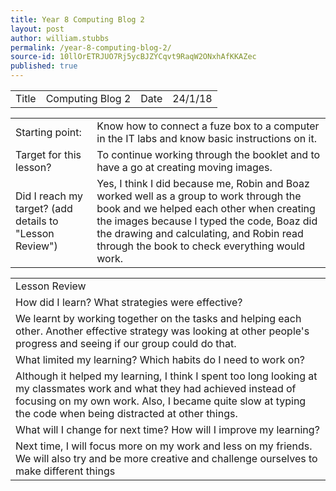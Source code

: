 ```yaml
---
title: Year 8 Computing Blog 2
layout: post
author: william.stubbs
permalink: /year-8-computing-blog-2/
source-id: 10llOrETRJUO7Rj5ycBJZYCqvt9RaqW2ONxhAfKKAZec
published: true
---
```

<table>
  <tr>
    <td>Title</td>
    <td>   Computing Blog 2</td>
    <td> Date</td>
    <td>24/1/18</td>
  </tr>
</table>


<table>
  <tr>
    <td>Starting point:</td>
    <td>Know how to connect a fuze box to a computer in the IT labs and know basic instructions on it.</td>
  </tr>
  <tr>
    <td>Target for this lesson?</td>
    <td>To continue working through the booklet and to have a go at creating moving images.</td>
  </tr>
  <tr>
    <td>Did I reach my target? 
(add details to "Lesson Review")</td>
    <td>Yes, I think I did because me, Robin and Boaz worked well as a group to work through the book and we helped each other when creating the images because I typed the code, Boaz did the drawing and calculating, and Robin read through the book to check everything would work.</td>
  </tr>
</table>


<table>
  <tr>
    <td>Lesson Review</td>
  </tr>
  <tr>
    <td>How did I learn? What strategies were effective? </td>
  </tr>
  <tr>
    <td>We learnt by working together on the tasks and helping each other. Another effective strategy was looking at other people's progress and seeing if our group could do that.</td>
  </tr>
  <tr>
    <td>What limited my learning? Which habits do I need to work on? </td>
  </tr>
  <tr>
    <td>Although it helped my learning, I think I spent too long looking at my classmates work and what they had achieved instead of focusing on my own work. Also, I became quite slow at typing the code when being distracted at other things.</td>
  </tr>
  <tr>
    <td>What will I change for next time? How will I improve my learning?</td>
  </tr>
  <tr>
    <td>Next time, I will focus more on my work and less on my friends. We will also try and be more creative and challenge ourselves to make different things</td>
  </tr>
</table>


